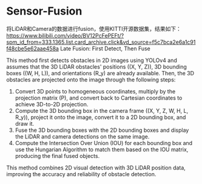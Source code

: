 # Sensor-Fusion
将LiDAR和Camera的数据进行fusion，使用KITTI开源数据集，结果如下：
https://www.bilibili.com/video/BV12PcFePEFt/?spm_id_from=333.1365.list.card_archive.click&vd_source=f5c7bca2e6a1c91f48cbe5e62aae458a
Late Fusion: First Detect, Then Fuse

This method first detects obstacles in 2D images using YOLOv4 and assumes that the 3D LiDAR obstacles' positions \((X, Y, Z)\), 3D bounding boxes \((W, H, L)\), and orientations \(R_y\) are already available. Then, the 3D obstacles are projected onto the image through the following steps:  

1. Convert 3D points to homogeneous coordinates, multiply by the projection matrix \(P\), and convert back to Cartesian coordinates to achieve 3D-to-2D projection.  
2. Compute the 3D bounding box in the camera frame \((X, Y, Z, W, H, L, R_y)\), project it onto the image, convert it to a 2D bounding box, and draw it.  
3. Fuse the 3D bounding boxes with the 2D bounding boxes and display the LiDAR and camera detections on the same image.  
4. Compute the Intersection Over Union (IOU) for each bounding box and use the Hungarian Algorithm to match them based on the IOU matrix, producing the final fused objects.  

This method combines 2D visual detection with 3D LiDAR position data, improving the accuracy and reliability of obstacle detection.



